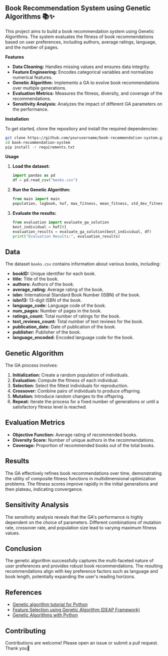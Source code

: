 ## Book Recommendation System using Genetic Algorithms 📚✨

This project aims to build a book recommendation system using Genetic Algorithms. The system evaluates the fitness of book recommendations based on user preferences, including authors, average ratings, language, and the number of pages.

**Features**

- **Data Cleaning:** Handles missing values and ensures data integrity.
- **Feature Engineering:** Encodes categorical variables and normalizes numerical features.
- **Genetic Algorithm:** Implements a GA to evolve book recommendations over multiple generations.
- **Evaluation Metrics:** Measures the fitness, diversity, and coverage of the recommendations.
- **Sensitivity Analysis:** Analyzes the impact of different GA parameters on the performance.

**Installation**

To get started, clone the repository and install the required dependencies:

```bash
git clone https://github.com/yourusername/book-recommendation-system.git
cd book-recommendation-system
pip install -r requirements.txt
```

**Usage**
1. **Load the dataset:**
   ```python
   import pandas as pd
   df = pd.read_csv("books.csv")
   ```

2. **Run the Genetic Algorithm:**
   ```python
   from main import main
   population, logbook, hof, max_fitness, mean_fitness, std_dev_fitness = main()
   ```

3. **Evaluate the results:**
   ```python
   from evaluation import evaluate_ga_solution
   best_individual = hof[0]
   evaluation_results = evaluate_ga_solution(best_individual, df)
   print("Evaluation Results:", evaluation_results)
   ```

## Data
The dataset `books.csv` contains information about various books, including:
- **bookID:** Unique identifier for each book.
- **title:** Title of the book.
- **authors:** Authors of the book.
- **average_rating:** Average rating of the book.
- **isbn:** International Standard Book Number (ISBN) of the book.
- **isbn13:** 13-digit ISBN of the book.
- **language_code:** Language code of the book.
- **num_pages:** Number of pages in the book.
- **ratings_count:** Total number of ratings for the book.
- **text_reviews_count:** Total number of text reviews for the book.
- **publication_date:** Date of publication of the book.
- **publisher:** Publisher of the book.
- **language_encoded:** Encoded language code for the book.

## Genetic Algorithm
The GA process involves:
1. **Initialization:** Create a random population of individuals.
2. **Evaluation:** Compute the fitness of each individual.
3. **Selection:** Select the fittest individuals for reproduction.
4. **Crossover:** Combine pairs of individuals to produce offspring.
5. **Mutation:** Introduce random changes to the offspring.
6. **Repeat:** Iterate the process for a fixed number of generations or until a satisfactory fitness level is reached.

## Evaluation Metrics
- **Objective Function:** Average rating of recommended books.
- **Diversity Score:** Number of unique authors in the recommendations.
- **Coverage:** Proportion of recommended books out of the total books.

## Results
The GA effectively refines book recommendations over time, demonstrating the utility of composite fitness functions in multidimensional optimization problems. The fitness scores improve rapidly in the initial generations and then plateau, indicating convergence.

## Sensitivity Analysis
The sensitivity analysis reveals that the GA's performance is highly dependent on the choice of parameters. Different combinations of mutation rate, crossover rate, and population size lead to varying maximum fitness values.

## Conclusion
The genetic algorithm successfully captures the multi-faceted nature of user preferences and provides robust book recommendations. The resulting recommendations align with key preference factors such as language and book length, potentially expanding the user's reading horizons.

## References
- [Genetic algorithm tutorial for Python](https://github.com/ezstoltz/genetic-algorithm)
- [Feature Selection using Genetic Algorithm (DEAP Framework)](https://github.com/kaushalshetty/FeatureSelectionGA)
- [Genetic Algorithms with Python](https://github.com/handcraftsman/GeneticAlgorithmsWithPython)

## Contributing
Contributions are welcome! Please open an issue or submit a pull request.
Thank you🌟
